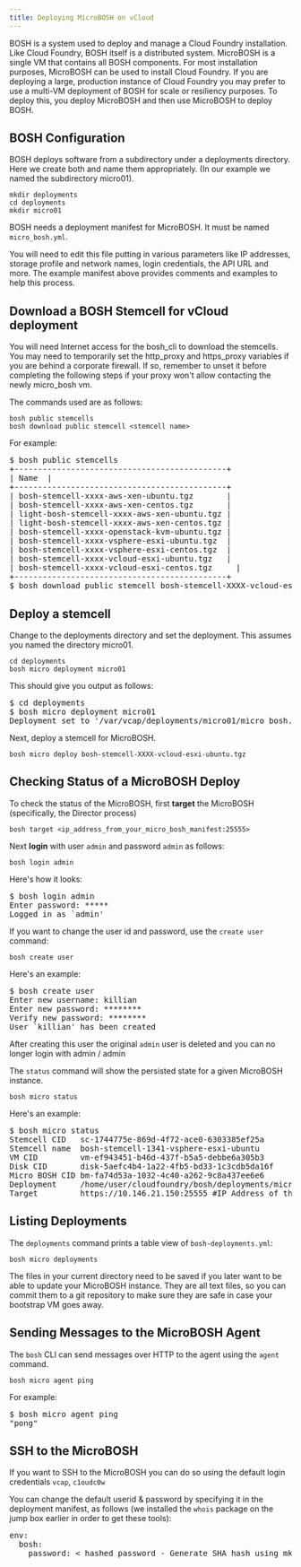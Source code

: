 ```yaml
---
title: Deploying MicroBOSH on vCloud
---
```


BOSH is a system used to deploy and manage a Cloud Foundry installation. Like Cloud Foundry, BOSH itself is a distributed system. MicroBOSH is a single VM that contains all BOSH components. For most installation purposes, MicroBOSH can be used to install Cloud Foundry.
If you are deploying a large, production instance of Cloud Foundry you may prefer to use a multi-VM deployment of BOSH for scale or resiliency purposes. To deploy this, you deploy MicroBOSH and then use MicroBOSH to deploy BOSH.

## <a id="bosh"></a>BOSH Configuration ##

BOSH deploys software from a subdirectory under a deployments directory.
Here we create both and name them appropriately. (In our example we named the subdirectory micro01).

	mkdir deployments
	cd deployments
	mkdir micro01

BOSH needs a deployment manifest for MicroBOSH.
It must be named `micro_bosh.yml`.

You will need to edit this file putting in various parameters like IP addresses, storage profile and network names, login credentials, the API URL and more. The example manifest above provides comments and examples to help this process.

## <a id="download"></a>Download a BOSH Stemcell for vCloud deployment ###

You will need Internet access for the bosh\_cli to download the stemcells.
You may need to temporarily set the http\_proxy and https\_proxy variables if
you are behind a corporate firewall.
If so, remember to unset it before completing the following steps if your proxy
won't allow contacting the newly micro_bosh vm.

The commands used are as follows:

	bosh public stemcells
	bosh download public stemcell <stemcell name>

For example:

<pre class="terminal">
$ bosh public stemcells
+---------------------------------------------+
| Name 	|
+---------------------------------------------+
| bosh-stemcell-xxxx-aws-xen-ubuntu.tgz       |
| bosh-stemcell-xxxx-aws-xen-centos.tgz       |
| light-bosh-stemcell-xxxx-aws-xen-ubuntu.tgz |
| light-bosh-stemcell-xxxx-aws-xen-centos.tgz |
| bosh-stemcell-xxxx-openstack-kvm-ubuntu.tgz |
| bosh-stemcell-xxxx-vsphere-esxi-ubuntu.tgz  |
| bosh-stemcell-xxxx-vsphere-esxi-centos.tgz  |
| bosh-stemcell-xxxx-vcloud-esxi-ubuntu.tgz   |
| bosh-stemcell-xxxx-vcloud-esxi-centos.tgz 	|
+---------------------------------------------+
$ bosh download public stemcell bosh-stemcell-XXXX-vcloud-esxi-ubuntu.tgz
</pre>

## <a id="deploy-stemcell"></a> Deploy a stemcell ###

Change to the deployments directory and set the deployment. This assumes you named the directory micro01.

	cd deployments
	bosh micro deployment micro01

This should give you output as follows:

<pre class="terminal">
$ cd deployments
$ bosh micro deployment micro01
Deployment set to '/var/vcap/deployments/micro01/micro_bosh.yml'
</pre>

Next, deploy a stemcell for MicroBOSH.

	bosh micro deploy bosh-stemcell-XXXX-vcloud-esxi-ubuntu.tgz


## <a id="verify"></a>Checking Status of a MicroBOSH Deploy ##

To check the status of the MicroBOSH, first **target** the MicroBOSH (specifically, the Director process)

	bosh target <ip_address_from_your_micro_bosh_manifest:25555>


Next **login** with user `admin` and password `admin` as follows:

	bosh login admin

Here's how it looks:
<pre class="terminal">
$ bosh login admin
Enter password: *****
Logged in as `admin'
</pre>

If you want to change the user id and password, use the `create user` command:

	bosh create user

Here's an example:

<pre class="terminal">
$ bosh create user
Enter new username: killian
Enter new password: ********
Verify new password: ********
User `killian' has been created
</pre>

After creating this user the original `admin` user is deleted and you can no longer login with admin / admin

The `status` command will show the persisted state for a given MicroBOSH
instance.

	bosh micro status

Here's an example:
<pre class="terminal">
$ bosh micro status
Stemcell CID   sc-1744775e-869d-4f72-ace0-6303385ef25a
Stemcell name  bosh-stemcell-1341-vsphere-esxi-ubuntu
VM CID         vm-ef943451-b46d-437f-b5a5-debbe6a305b3
Disk CID       disk-5aefc4b4-1a22-4fb5-bd33-1c3cdb5da16f
Micro BOSH CID bm-fa74d53a-1032-4c40-a262-9c8a437ee6e6
Deployment     /home/user/cloudfoundry/bosh/deployments/micro\_bosh/micro\_bosh.yml
Target         https://10.146.21.150:25555 #IP Address of the Director
</pre>

## <a id="listing"></a>Listing Deployments ##

The `deployments` command prints a table view of `bosh-deployments.yml`:

	bosh micro deployments

The files in your current directory need to be saved if you later want to be able to update your MicroBOSH instance. They are all text files, so you can commit them to a git repository to make sure they are safe in case your bootstrap VM goes away.

## <a id="send-message"></a>Sending Messages to the MicroBOSH Agent ##

The `bosh` CLI can send messages over HTTP to the agent using the `agent`
command.

	bosh micro agent ping

For example:

<pre class="terminal">
$ bosh micro agent ping
"pong"
</pre>

## <a id="ssh"></a>SSH to the MicroBOSH ##

If you want to SSH to the MicroBOSH you can do so using the default login credentials `vcap`, `c1oudc0w`

You can change the default userid & password by specifying it in the deployment manifest, as follows (we installed the `whois` package on the jump box earlier in order to get these tools):

<pre class="terminal">
env:
  bosh:
    password: < hashed password - Generate SHA hash using mkpasswd -m sha-512 >
</pre>



